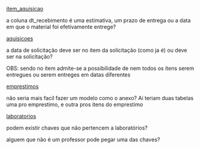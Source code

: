 [item\_aquisicao](item_aquisicao.md)

a coluna dt\_recebimento é uma estimativa, um prazo de entrega ou a data em que o material foi efetivamente entrege?


[aquisicoes](aquisicoes.md)

a data de solicitação deve ser no item da solicitação (como ja é) ou deve ser na solicitação?

OBS: sendo no item admite-se a possibilidade de nem todos os itens serem entregues ou serem entreges em datas diferentes


[emprestimos](emprestimos.md)

não seria mais facil fazer um modelo como o anexo? Ai teriam duas tabelas uma pro emprestimo, e outra pros itens do emprestimo


[laboratorios](laboratorios.md)

podem existir chaves que não pertencem a laboratórios?

alguem que não é um professor pode pegar uma das chaves?